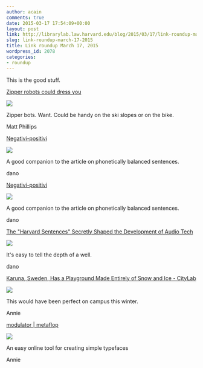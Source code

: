 ```yaml
---
author: acain
comments: true
date: 2015-03-17 17:54:09+00:00
layout: post
link: http://librarylab.law.harvard.edu/blog/2015/03/17/link-roundup-march-17-2015/
slug: link-roundup-march-17-2015
title: Link roundup March 17, 2015
wordpress_id: 2078
categories:
- roundup
---
```


This is the good stuff.

[Zipper robots could dress you](http://www.betaboston.com/news/2015/02/09/mits-zipper-robots-could-dress-you-if-you-let-them/)

[![](http://librarylab.law.harvard.edu/roundup/images/55086a4105e8d.png)](http://www.betaboston.com/news/2015/02/09/mits-zipper-robots-could-dress-you-if-you-let-them/)

Zipper bots. Want. Could be handy on the ski slopes or on the bike. 

Matt Phillips

[Negativi-positivi](http://www.munart.org/index.php?p=14)

[![](http://librarylab.law.harvard.edu/roundup/images/55034cb1c9ffa.png)](http://www.munart.org/index.php?p=14)

A good companion to the article on phonetically balanced sentences.

dano

[Negativi-positivi](http://www.munart.org/index.php?p=14)

[![](http://librarylab.law.harvard.edu/roundup/images/55034caf0d40a.png)](http://www.munart.org/index.php?p=14)

A good companion to the article on phonetically balanced sentences.

dano

[The "Harvard Sentences" Secretly Shaped the Development of Audio Tech](http://gizmodo.com/the-harvard-sentences-secretly-shaped-the-development-1689793568)

[![](http://librarylab.law.harvard.edu/roundup/images/550333b458a25.png)](http://gizmodo.com/the-harvard-sentences-secretly-shaped-the-development-1689793568)

It's easy to tell the depth of a well.

dano

[Karuna, Sweden, Has a Playground Made Entirely of Snow and Ice - CityLab](http://www.citylab.com/design/2015/02/a-playground-made-entirely-of-snow-and-ice/385585/?utm_source=SFFB)

[![](http://librarylab.law.harvard.edu/roundup/images/5500647aa9732.png)](http://www.citylab.com/design/2015/02/a-playground-made-entirely-of-snow-and-ice/385585/?utm_source=SFFB)

This would have been perfect on campus this winter.

Annie

[modulator | metaflop](http://www.metaflop.com/modulator)

[![](http://librarylab.law.harvard.edu/roundup/images/550062c51f804.png)](http://www.metaflop.com/modulator)

An easy online tool for creating simple typefaces

Annie
